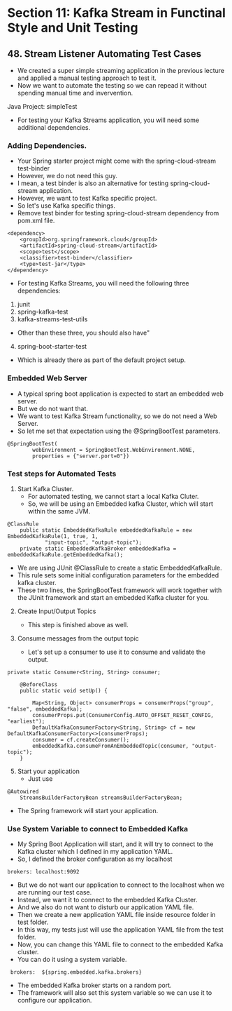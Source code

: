 # Section 11: Kafka Stream in Functinal Style and Unit Testing

## 48. Stream Listener Automating Test Cases

- We created a super simple streaming application in the previous lecture and applied a manual testing approach to test it.
- Now we want to automate the testing so we can repead it without spending manual time and invervention.

Java Project: simpleTest

- For testing your Kafka Streams application, you will need some additional dependencies.

### Adding Dependencies.

- Your Spring starter project might come with the spring-cloud-stream test-binder
- However, we do not need this guy.
- I mean, a test binder is also an alternative for testing spring-cloud-stream application.
- However, we want to test Kafka specific project.
- So let's use Kafka specific things.
- Remove test binder for testing spring-cloud-stream dependency from pom.xml file.

```
<dependency>
    <groupId>org.springframework.cloud</groupId>
    <artifactId>spring-cloud-stream</artifactId>
    <scope>test</scope>
    <classifier>test-binder</classifier>
    <type>test-jar</type>
</dependency>
```

- For testing Kafka Streams, you will need the following three dependencies:

1. junit
2. spring-kafka-test
3. kafka-streams-test-utils

- Other than these three, you should also have"

4. spring-boot-starter-test

- Which is already there as part of the default project setup.


### Embedded Web Server

- A typical spring boot application is expected to start an embedded web server.
- But we do not want that.
- We want to test Kafka Stream functionality, so we do not need a Web Server.
- So let me set that expectation using the @SpringBootTest parameters.

```
@SpringBootTest(
		webEnvironment = SpringBootTest.WebEnvironment.NONE,
		properties = {"server.port=0"})
```

### Test steps for Automated Tests

1. Start Kafka Cluster.
    - For automated testing, we cannot start a local Kafka Cluter.
    - So, we will be using an Embedded kafka Cluster, which will start within the same JVM.


```
@ClassRule
	public static EmbeddedKafkaRule embeddedKafkaRule = new EmbeddedKafkaRule(1, true, 1,
			"input-topic", "output-topic");
	private static EmbeddedKafkaBroker embeddedKafka = embeddedKafkaRule.getEmbeddedKafka();
```

- We are using JUnit @ClassRule to create a static EmbeddedKafkaRule.
- This rule sets some initial configuration parameters for the embedded kafka cluster.
- These two lines, the SpringBootTest framework will work together with the JUnit framework and start an embedded Kafka cluster for you.

2. Create Input/Output Topics
    - This step is finished above as well.

3. Consume messages from the output topic
    - Let's set up a consumer to use it to consume and validate the output.


```
private static Consumer<String, String> consumer;

	@BeforeClass
	public static void setUp() {

		Map<String, Object> consumerProps = consumerProps("group", "false", embeddedKafka);
		consumerProps.put(ConsumerConfig.AUTO_OFFSET_RESET_CONFIG, "earliest");
		DefaultKafkaConsumerFactory<String, String> cf = new DefaultKafkaConsumerFactory<>(consumerProps);
		consumer = cf.createConsumer();
		embeddedKafka.consumeFromAnEmbeddedTopic(consumer, "output-topic");
	}
```

5. Start your application
    - Just use

```
@Autowired
	StreamsBuilderFactoryBean streamsBuilderFactoryBean;
```

- The Spring framework will start your application.



### Use System Variable to connect to Embedded Kafka

- My Spring Boot Application will start, and it will try to connect to the Kafka cluster which I defined in my application YAML.
- So, I defined the broker configuration as my localhost

```
brokers: localhost:9092
```

- But we do not want our application to connect to the localhost when we are running our test case.
- Instead, we want it to connect to the embedded Kafka Cluster.
- And we also do not want to disturb our application YAML file.
- Then we create a new application YAML file inside resource folder in test folder.
- In this way, my tests just will use the application YAML file from the test folder.
- Now, you can change this YAML file to connect to the embedded Kafka cluster.
- You can do it using a system variable.

```
 brokers:  ${spring.embedded.kafka.brokers}
```

- The embedded Kafka broker starts on a random port.
- The framework will also set this system variable so we can use it to configure our application.
  